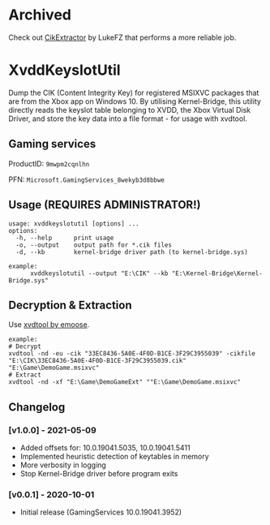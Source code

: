 # Archived
Check out [CikExtractor](https://github.com/LukeFZ/CikExtractor) by LukeFZ that performs a more reliable job.

# XvddKeyslotUtil
Dump the CIK (Content Integrity Key) for registered MSIXVC packages that are from the Xbox app on Windows 10. By utilising Kernel-Bridge, this utility directly reads the keyslot table belonging to XVDD, the Xbox Virtual Disk Driver, and store the key data into a file format - for usage with xvdtool.

## Gaming services

ProductID: `9mwpm2cqnlhn`

PFN: `Microsoft.GamingServices_8wekyb3d8bbwe`

## Usage (REQUIRES ADMINISTRATOR!)
```
usage: xvddkeyslotutil [options] ...
options:
  -h, --help      print usage
  -o, --output    output path for *.cik files
  -d, --kb        kernel-bridge driver path (to kernel-bridge.sys)

example:
      xvddkeyslotutil --output "E:\CIK" --kb "E:\Kernel-Bridge\Kernel-Bridge.sys"
```

## Decryption & Extraction

Use [xvdtool by emoose](https://github.com/emoose/xvdtool).
```
example:
# Decrypt
xvdtool -nd -eu -cik "33EC8436-5A0E-4F0D-B1CE-3F29C3955039" -cikfile "E:\CIK\33EC8436-5A0E-4F0D-B1CE-3F29C3955039.cik" "E:\Game\DemoGame.msixvc"
# Extract 
xvdtool -nd -xf "E:\Game\DemoGameExt" ""E:\Game\DemoGame.msixvc"
```

## Changelog

### [v1.0.0] - 2021-05-09

- Added offsets for: 10.0.19041.5035, 10.0.19041.5411
- Implemented heuristic detection of keytables in memory
- More verbosity in logging
- Stop Kernel-Bridge driver before program exits

### [v0.0.1] - 2020-10-01

- Initial release (GamingServices 10.0.19041.3952)

